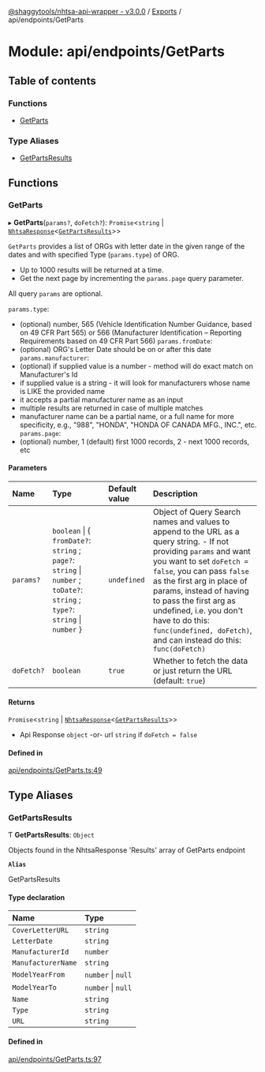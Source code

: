 [@shaggytools/nhtsa-api-wrapper - v3.0.0](../index.md) / [Exports](../modules.md) / api/endpoints/GetParts

# Module: api/endpoints/GetParts

## Table of contents

### Functions

- [GetParts](api_endpoints_GetParts.md#getparts)

### Type Aliases

- [GetPartsResults](api_endpoints_GetParts.md#getpartsresults)

## Functions

### GetParts

▸ **GetParts**(`params?`, `doFetch?`): `Promise`<`string` \| [`NhtsaResponse`](api_types.md#nhtsaresponse)<[`GetPartsResults`](api_endpoints_GetParts.md#getpartsresults)\>\>

`GetParts` provides a list of ORGs with letter date in the given range of the dates and with
specified Type (`params.type`) of ORG.

- Up to 1000 results will be returned at a time.
- Get the next page by incrementing the `params.page` query parameter.

All query `params` are optional.

`params.type`:
- (optional) number, 565 (Vehicle Identification Number Guidance, based on 49 CFR Part 565)
  or 566 (Manufacturer Identification – Reporting Requirements based on 49 CFR Part 566)
`params.fromDate`:
- (optional) ORG's Letter Date should be on or after this date
`params.manufacturer`:
- (optional) if supplied value is a number - method will do exact match on Manufacturer's Id
- if supplied value is a string - it will look for manufacturers whose name is LIKE the provided
  name
- it accepts a partial manufacturer name as an input
- multiple results are returned in case of multiple matches
- manufacturer name can be a partial name, or a full name for more specificity, e.g., "988",
  "HONDA", "HONDA OF CANADA MFG., INC.", etc.
`params.page`:
 - (optional) number, 1 (default) first 1000 records, 2 - next 1000 records, etc

#### Parameters

| Name | Type | Default value | Description |
| :------ | :------ | :------ | :------ |
| `params?` | `boolean` \| { `fromDate?`: `string` ; `page?`: `string` \| `number` ; `toDate?`: `string` ; `type?`: `string` \| `number`  } | `undefined` | Object of Query Search names and values to append to the URL as a query string. - If not providing `params` and want you want to set `doFetch = false`, you can pass `false` as the first arg in place of params, instead of having to pass the first arg as undefined, i.e. you don't have to do this: `func(undefined, doFetch)`, and can instead do this: `func(doFetch)` |
| `doFetch?` | `boolean` | `true` | Whether to fetch the data or just return the URL (default: `true`) |

#### Returns

`Promise`<`string` \| [`NhtsaResponse`](api_types.md#nhtsaresponse)<[`GetPartsResults`](api_endpoints_GetParts.md#getpartsresults)\>\>

- Api Response `object`
-or- url `string` if `doFetch = false`

#### Defined in

[api/endpoints/GetParts.ts:49](https://github.com/ShaggyTech/nhtsa-api-wrapper/blob/6668ba3/packages/lib/src/api/endpoints/GetParts.ts#L49)

## Type Aliases

### GetPartsResults

Ƭ **GetPartsResults**: `Object`

Objects found in the NhtsaResponse 'Results' array of GetParts endpoint

**`Alias`**

GetPartsResults

#### Type declaration

| Name | Type |
| :------ | :------ |
| `CoverLetterURL` | `string` |
| `LetterDate` | `string` |
| `ManufacturerId` | `number` |
| `ManufacturerName` | `string` |
| `ModelYearFrom` | `number` \| ``null`` |
| `ModelYearTo` | `number` \| ``null`` |
| `Name` | `string` |
| `Type` | `string` |
| `URL` | `string` |

#### Defined in

[api/endpoints/GetParts.ts:97](https://github.com/ShaggyTech/nhtsa-api-wrapper/blob/6668ba3/packages/lib/src/api/endpoints/GetParts.ts#L97)
